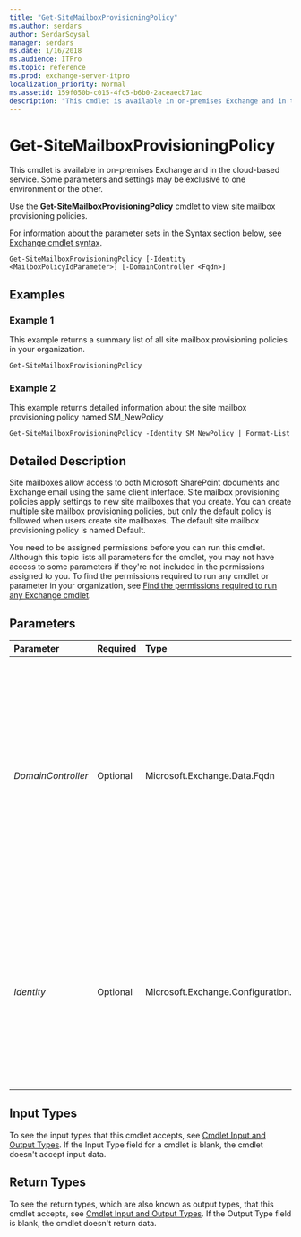 ```yaml
---
title: "Get-SiteMailboxProvisioningPolicy"
ms.author: serdars
author: SerdarSoysal
manager: serdars
ms.date: 1/16/2018
ms.audience: ITPro
ms.topic: reference
ms.prod: exchange-server-itpro
localization_priority: Normal
ms.assetid: 159f050b-c015-4fc5-b6b0-2aceaecb71ac
description: "This cmdlet is available in on-premises Exchange and in the cloud-based service. Some parameters and settings may be exclusive to one environment or the other."
---
```


# Get-SiteMailboxProvisioningPolicy

This cmdlet is available in on-premises Exchange and in the cloud-based service. Some parameters and settings may be exclusive to one environment or the other. 
  
Use the **Get-SiteMailboxProvisioningPolicy** cmdlet to view site mailbox provisioning policies.
  
For information about the parameter sets in the Syntax section below, see [Exchange cmdlet syntax](https://technet.microsoft.com/library/bb123552.aspx). 
  
```
Get-SiteMailboxProvisioningPolicy [-Identity <MailboxPolicyIdParameter>] [-DomainController <Fqdn>]

```

## Examples
<a name="Examples"> </a>

### Example 1

This example returns a summary list of all site mailbox provisioning policies in your organization.
  
```
Get-SiteMailboxProvisioningPolicy
```

### Example 2

This example returns detailed information about the site mailbox provisioning policy named SM_NewPolicy
  
```
Get-SiteMailboxProvisioningPolicy -Identity SM_NewPolicy | Format-List
```

## Detailed Description
<a name="DetailedDescription"> </a>

Site mailboxes allow access to both Microsoft SharePoint documents and Exchange email using the same client interface. Site mailbox provisioning policies apply settings to new site mailboxes that you create. You can create multiple site mailbox provisioning policies, but only the default policy is followed when users create site mailboxes. The default site mailbox provisioning policy is named Default.
  
You need to be assigned permissions before you can run this cmdlet. Although this topic lists all parameters for the cmdlet, you may not have access to some parameters if they're not included in the permissions assigned to you. To find the permissions required to run any cmdlet or parameter in your organization, see [Find the permissions required to run any Exchange cmdlet](https://technet.microsoft.com/library/mt432940.aspx).
  
## Parameters
<a name="DetailedDescription"> </a>

|**Parameter**|**Required**|**Type**|**Description**|
|:-----|:-----|:-----|:-----|
| _DomainController_ <br/> |Optional  <br/> |Microsoft.Exchange.Data.Fqdn  <br/> |This parameter is available only in on-premises Exchange.  <br/> The _DomainController_ parameter specifies the domain controller that's used by this cmdlet to read data from or write data to Active Directory. You identify the domain controller by its fully qualified domain name (FQDN). For example, `dc01.contoso.com`.  <br/> |
| _Identity_ <br/> |Optional  <br/> |Microsoft.Exchange.Configuration.Tasks.MailboxPolicyIdParameter  <br/> | The _Identity_ parameter specifies the site mailbox provisioning policy that you want to view. You can use any value that uniquely identifies the policy. For example: <br/>  Name <br/>  Distinguished name (DN) <br/>  GUID <br/> |
   
## Input Types
<a name="InputTypes"> </a>

To see the input types that this cmdlet accepts, see [Cmdlet Input and Output Types](http://go.microsoft.com/fwlink/p/?linkId=616387). If the Input Type field for a cmdlet is blank, the cmdlet doesn't accept input data. 
  
## Return Types
<a name="ReturnTypes"> </a>

To see the return types, which are also known as output types, that this cmdlet accepts, see [Cmdlet Input and Output Types](http://go.microsoft.com/fwlink/p/?linkId=616387). If the Output Type field is blank, the cmdlet doesn't return data. 
  

